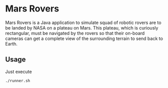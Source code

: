 # Mars Rovers

Mars Rovers is a Java application to simulate squad of robotic rovers are to be landed by NASA on a plateau on Mars. This plateau, which is curiously rectangular, must be navigated by the rovers so that their on-board cameras can get a complete view of the surrounding terrain to send back to
Earth.

## Usage

Just execute 
```bash
./runner.sh
```
